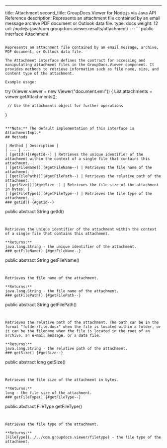 ---
title: Attachment
second_title: GroupDocs.Viewer for Node.js via Java API Reference
description: Represents an attachment file contained by an email message archive PDF document or Outlook data file.
type: docs
weight: 12
url: /nodejs-java/com.groupdocs.viewer.results/attachment/
---```
public interface Attachment
```

Represents an attachment file contained by an email message, archive, PDF document, or Outlook data file.

The Attachment interface defines the contract for accessing and manipulating attachment files in the GroupDocs.Viewer component. It provides methods to retrieve information such as file name, size, and content type of the attachment.

Example usage:

```

 try (Viewer viewer = new Viewer("document.eml")) {
     List attachments = viewer.getAttachments();

     // Use the attachments object for further operations
 }
 
```

***Note:** The default implementation of this interface is AttachmentImpl.*
## Methods

| Method | Description |
| --- | --- |
| [getId()](#getId--) | Retrieves the unique identifier of the attachment within the context of a single file that contains this attachment. |
| [getFileName()](#getFileName--) | Retrieves the file name of the attachment. |
| [getFilePath()](#getFilePath--) | Retrieves the relative path of the attachment. |
| [getSize()](#getSize--) | Retrieves the file size of the attachment in bytes. |
| [getFileType()](#getFileType--) | Retrieves the file type of the attachment. |
### getId() {#getId--}
```
public abstract String getId()
```


Retrieves the unique identifier of the attachment within the context of a single file that contains this attachment.

**Returns:**
java.lang.String - the unique identifier of the attachment.
### getFileName() {#getFileName--}
```
public abstract String getFileName()
```


Retrieves the file name of the attachment.

**Returns:**
java.lang.String - the file name of the attachment.
### getFilePath() {#getFilePath--}
```
public abstract String getFilePath()
```


Retrieves the relative path of the attachment. The path can be in the format "folder/file.docx" when the file is located within a folder, or it can be the filename when the file is located in the root of an archive, an e-mail message, or a data file.

**Returns:**
java.lang.String - the relative path of the attachment.
### getSize() {#getSize--}
```
public abstract long getSize()
```


Retrieves the file size of the attachment in bytes.

**Returns:**
long - the file size of the attachment.
### getFileType() {#getFileType--}
```
public abstract FileType getFileType()
```


Retrieves the file type of the attachment.

**Returns:**
[FileType](../../com.groupdocs.viewer/filetype) - the file type of the attachment.
